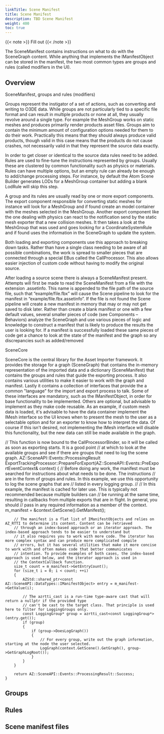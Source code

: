 ```yaml
---
linkTitle: Scene Manifest
title: Scene Manifest
description: TBD Scene Manifest
weight: 400
toc: true
---
```


{{< note >}}
Fill out
{{< /note >}}

The SceneManifest contains instructions on what to do with the SceneGraph content. While anything that implements the IManifestObject can be stored in the manifest, the two most common types are groups and rules (called modifiers in the UI).

## Overview

SceneManifest, groups and rules (modifiers)

Groups represent the instigator of a set of actions, such as converting and writing to O3DE data. While groups are not particularly tied to a specific file format and can result in multiple products or none at all, they usually revolve around a single type. For example the MeshGroup works on static meshes and produces primarily render products asset files. Groups aim to contain the minimum amount of configuration options needed for them to do their work. Practically this means that they should always produce valid products, though valid in this case means that the products do not cause crashes, not necessarily valid in that they represent the source data exactly.

In order to get closer or identical to the source data rules need to be added. Rules are used to fine-tune the instructions represented by groups. Usually these are clustered by common functionality such as physics or materials. Rules can have multiple options, but an empty rule can already be enough to add/change processing steps. For instance, by default the Atom Scene Builder generates LODs for a MeshGroup container but adding a blank LodRule will skip this step.

A group and its rules are usually read by one or more export components. The export component responsible for converting static meshes for instance will look for a MeshGroup and if found create an model container with the meshes selected in the MeshGroup. Another export component like the one dealing with physics can react to the notification send by the static mesh exporter that a new collision meshes. It then takes a look at the MeshGroup that was used and goes looking for a CoordinateSystemRule and if found uses the information in the SceneGraph to update the system.

Both loading and exporting components use this approach to breaking down tasks. Rather than have a single class needing to be aware of all possible combinations, the work is spread to smaller pieces that are connected through a special EBus called the CallProcessor. This also allows easier injection of custom code without having to modify the original source.

After loading a source scene there is always a SceneManifest present. Attempts will first be made to read the SceneManifest from a file with the extension .assetinfo. This name is appended to the file path of the source file, such that “example/file.fbx” will cause the Scene pipeline to look for the manifest in “example/file.fbx.assetinfo”. If the file is not found the Scene pipeline will create a new manifest in memory that may or may not get saved to disk later. Rather than create a blank manifest or one with a few default values, several smaller pieces of code (see Components – Behaviors) analyze the SceneGraph and use various pieces of logic and knowledge to construct a manifest that is likely to produce the results the user is looking for. If a manifest is successfully loaded these same pieces of code get a chance to look at the state of the manifest and the graph so any discrepancies such as added/removed

SceneCore

SceneCore is the central library for the Asset Importer framework. It provides the storage for a graph (SceneGraph) that contains the in-memory representation of the imported data and a dictionary (SceneManifest) that contains the groups and rules that guide the exporting process. It also contains various utilities to make it easier to work with the graph and manifest. Lastly it contains a collection of interfaces that provide the a common "language" for the import and export process to talk. Some of these interfaces are mandatory, such as the IManifestObject, in order for base functionality to be implemented. Others are optional, but advisable to implement as they make code reusable. As an example, if custom mesh data is loaded, it's advisable to have the data container implement the IMesh interface so the UI knows when to present the mesh to the user as a selectable option and for an exporter to know how to interpret the data. Of course if this isn't desired, not implementing the IMesh interface will disable this functionality, but the new data can still be made available in the graph.

// This function is now bound to the CallProcessorBinder, so it will be called as soon as exporting starts. It is a good point 
    // at which to look at the available groups and see if there are groups that need to log the scene graph.
    AZ::SceneAPI::Events::ProcessingResult ExportTrackingProcessor::PrepareForExport(AZ::SceneAPI::Events::PreExportEventContext& context)
    {
        // Before doing any work, the manifest must be searched for instructions about what needs to be done. The instructions 
        // are in the form of groups and rules. In this example, we use this opportunity to log the scene graphs that are 
        // listed in every logging group.
        //
        // In this example, the manifest is cached for later use. This is typically not recommended because multiple builders can
        // be running at the same time, resulting in callbacks from multiple exports that are in flight. In general, you should
        // pass in any required information as a member of the context.
        m_manifest = &context.GetScene().GetManifest();
        
        // The manifest is a flat list of IManifestObjects and relies on AZ_RTTI to determine its content. Content can be retrieved
        // through an index-based approach or an iterator approach. The index-based approach tends to be easier to understand but
        // it also requires you to work with more code. The iterator has more complex syntax and can produce more complicated compile 
        // errors, but it has several utilities that make it more concise to work with and often makes code that better communicates 
        // intention. To provide examples of both cases, the index-based approach is used below, and the iterator approach is used in 
        // the ContextCallback function.
        size_t count = m_manifest->GetEntryCount();
        for (size_t i = 0; i < count; ++i)
        {
            AZStd::shared_ptr<const AZ::SceneAPI::DataTypes::IManifestObject> entry = m_manifest->GetValue(i);

            // The azrtti_cast is a run-time type-aware cast that will return a nullptr if the provided type
            // can't be cast to the target class. That principle is used here to filter for LoggingGroups only.
            const LoggingGroup* group = azrtti_cast<const LoggingGroup*>(entry.get());
            if (group)
            {
                if (group->DoesLogGraph())
                {
                    // For every group, write out the graph information, starting at the node the user selected.
                    LogGraph(context.GetScene().GetGraph(), group->GetGraphLogRoot());
                }
            }
        }

        return AZ::SceneAPI::Events::ProcessingResult::Success;
    }

## Groups

## Rules

## Scene manifest files